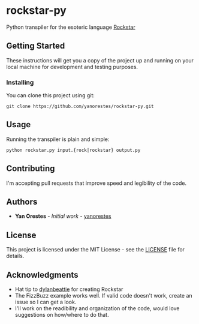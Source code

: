 # rockstar-py

Python transpiler for the esoteric language [Rockstar](https://github.com/dylanbeattie/rockstar)

## Getting Started

These instructions will get you a copy of the project up and running on your local machine for development and testing purposes.

### Installing

You can clone this project using git:

```
git clone https://github.com/yanorestes/rockstar-py.git
```

## Usage

Running the transpiler is plain and simple:
```
python rockstar.py input.{rock|rockstar} output.py
```

## Contributing

I'm accepting pull requests that improve speed and legibility of the code.

## Authors

* **Yan Orestes** - *Initial work* - [yanorestes](https://github.com/yanorestes)

## License

This project is licensed under the MIT License - see the [LICENSE](LICENSE) file for details.

## Acknowledgments

* Hat tip to [dylanbeattie](https://github.com/dylanbeattie/) for creating Rockstar
* The FizzBuzz example works well. If valid code doesn't work, create an issue so I can get a look.
* I'll work on the readibility and organization of the code, would love suggestions on how/where to do that.